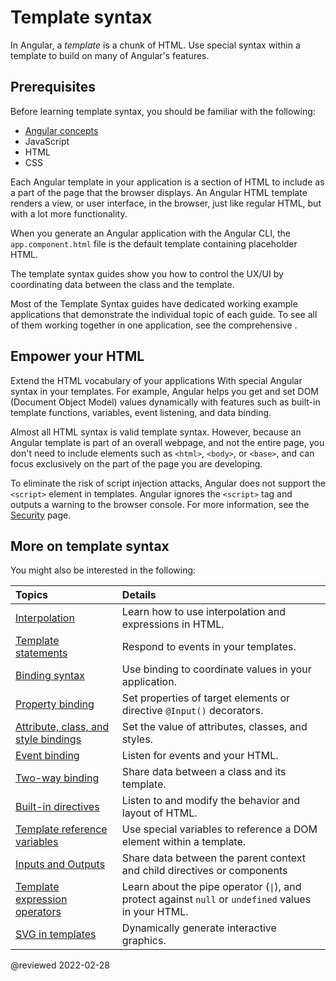 # Template syntax

In Angular, a *template* is a chunk of HTML.
Use special syntax within a template to build on many of Angular's features.

## Prerequisites

Before learning template syntax, you should be familiar with the following:

*   [Angular concepts](guide/architecture)
*   JavaScript
*   HTML
*   CSS

<!--todo: Do we still need the following section? It seems more relevant to those coming from AngularJS, which is now 7 versions ago. -->
<!-- You may be familiar with the component/template duality from your experience with model-view-controller (MVC) or model-view-viewmodel (MVVM).
In Angular, the component plays the part of the controller/viewmodel, and the template represents the view. -->

Each Angular template in your application is a section of HTML to include as a part of the page that the browser displays.
An Angular HTML template renders a view, or user interface, in the browser, just like regular HTML, but with a lot more functionality.

When you generate an Angular application with the Angular CLI, the `app.component.html` file is the default template containing placeholder HTML.

The template syntax guides show you how to control the UX/UI by coordinating data between the class and the template.

<div class="is-helpful alert">

Most of the Template Syntax guides have dedicated working example applications that demonstrate the individual topic of each guide.
To see all of them working together in one application, see the comprehensive <live-example title="Template Syntax Live Code"></live-example>.

</div>

## Empower your HTML

Extend the HTML vocabulary of your applications With special Angular syntax in your templates.
For example, Angular helps you get and set DOM \(Document Object Model\) values dynamically with features such as built-in template functions, variables, event listening, and data binding.

Almost all HTML syntax is valid template syntax.
However, because an Angular template is part of an overall webpage, and not the entire page, you don't need to include elements such as `<html>`, `<body>`, or `<base>`, and can focus exclusively on the part of the page you are developing.

<div class="alert is-important">

To eliminate the risk of script injection attacks, Angular does not support the `<script>` element in templates.
Angular ignores the `<script>` tag and outputs a warning to the browser console.
For more information, see the [Security](guide/security) page.

</div>

## More on template syntax

You might also be interested in the following:

| Topics   | Details |
|:---      |:---     |
| [Interpolation](guide/interpolation)   | Learn how to use interpolation and expressions in HTML.     |
| [Template statements](guide/template-statements)      | Respond to events in your templates.|
| [Binding syntax](guide/binding-syntax) | Use binding to coordinate values in your application.       |
| [Property binding](guide/property-binding)   | Set properties of target elements or directive `@Input()` decorators.      |
| [Attribute, class, and style bindings](guide/attribute-binding)      | Set the value of attributes, classes, and styles.  |
| [Event binding](guide/event-binding)   | Listen for events and your HTML.    |
| [Two-way binding](guide/two-way-binding)     | Share data between a class and its template. |
| [Built-in directives](guide/built-in-directives)      | Listen to and modify the behavior and layout of HTML.       |
| [Template reference variables](guide/template-reference-variables)   | Use special variables to reference a DOM element within a template.        |
| [Inputs and Outputs](guide/inputs-outputs)   | Share data between the parent context and child directives or components   |
| [Template expression operators](guide/template-expression-operators) | Learn about the pipe operator \(<code>&verbar;</code>\), and protect against `null` or `undefined` values in your HTML. |
| [SVG in templates](guide/svg-in-templates)   | Dynamically generate interactive graphics.   |

<!-- links -->

<!-- external links -->

<!-- end links -->

@reviewed 2022-02-28

